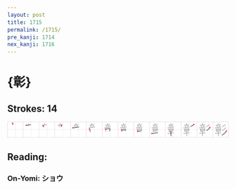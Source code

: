 ```yaml
---
layout: post
title: 1715
permalink: /1715/
pre_kanji: 1714
nex_kanji: 1716
---
```


# {彰}

## Strokes: 14

<div class="stroke"><img src="../images/E5BDB0.png" /></div>

## Reading:

### On-Yomi: ショウ
